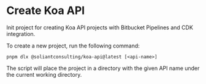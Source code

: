 # Create Koa API

Init project for creating Koa API projects with Bitbucket Pipelines and CDK integration.

To create a new project, run the following command:

```pnpm dlx @soliantconsulting/koa-api@latest [<api-name>]```

The script will place the project in a directory with the given API name under the current working directory.
